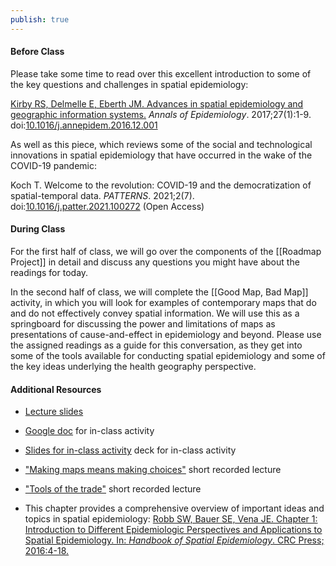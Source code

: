 ```yaml
---
publish: true
---
```


#### Before Class

Please take some time to read over this excellent introduction to some of the key questions and challenges in spatial epidemiology:

[Kirby RS, Delmelle E, Eberth JM. Advances in spatial epidemiology and geographic information systems.](https://www.dropbox.com/s/x2j7ncnxgfv7d5r/kirby_et_al_2017_advances_in_spatial_epidemiology_and_geographic_information_systems.pdf?dl=0) _Annals of Epidemiology_. 2017;27(1):1-9. doi:[10.1016/j.annepidem.2016.12.001](https://doi.org/10.1016/j.annepidem.2016.12.001)

As well as this piece, which reviews some of the social and technological innovations in spatial epidemiology that have occurred in the wake of the COVID-19 pandemic:

Koch T. Welcome to the revolution: COVID-19 and the democratization of spatial-temporal data. _PATTERNS_. 2021;2(7). doi:[10.1016/j.patter.2021.100272](https://doi.org/10.1016/j.patter.2021.100272) (Open Access)


#### During Class

For the first half of class, we will go over the components of the [[Roadmap Project]] in detail and discuss any questions you might have about the readings for today.

In the second half of class, we will complete the [[Good Map, Bad Map]] activity, in which you will look for examples of contemporary maps that do and do not effectively convey spatial information. We will use this as a springboard for discussing the power and limitations of maps as presentations of cause-and-effect in epidemiology and beyond. Please use the assigned readings as a guide for this conversation, as they get into some of the tools available for conducting spatial epidemiology and some of the key ideas underlying the health geography perspective.

#### Additional Resources

- [Lecture slides](https://jzelner.github.io/document-garden/epid684/session_2_maps_and_more.html)
- [Google doc](https://docs.google.com/document/d/1xbMtZX27jE3ryZQHAXoQ5SdaiA6rvOVUNdgafp6cPFg/edit?usp=sharing) for in-class activity
- [Slides for in-class activity](https://docs.google.com/presentation/d/1TMGl5Nl5k2K2uO-dv6VQSTEOSrPvZ3u22-7z_rInO_w/edit?usp=sharing) deck for in-class activity

- ["Making maps means making choices"](https://www.dropbox.com/s/icpalupqv2eewi2/EPID592_01-02A_making%20maps%20means%20making%20choices_COURSERA.mp4?dl=0) short recorded lecture
- ["Tools of the trade"](https://www.dropbox.com/s/pqhy69p03h0d0tk/EPID592_1-03_Tools%20of%20Trade_COURSERA.mp4?dl=0) short recorded lecture
- This chapter provides a comprehensive overview of important ideas and topics in spatial epidemiology: [Robb SW, Bauer SE, Vena JE. Chapter 1: Introduction to Different Epidemiologic Perspectives and Applications to Spatial Epidemiology. In: _Handbook of Spatial Epidemiology_. CRC Press; 2016:4-18.](https://www.dropbox.com/s/2ftgocrbeiwbzia/robb_handbook_of_spatial_epi_ch_1.pdf?dl=0) 